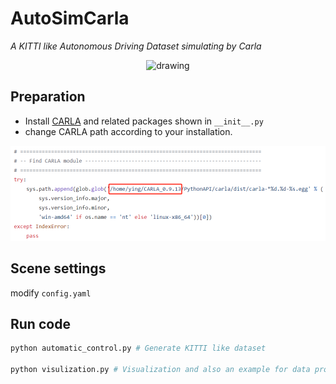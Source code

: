 # AutoSimCarla

*A KITTI like Autonomous Driving Dataset simulating by Carla*

<p align='center'>
    <img src="/examples/example.gif" alt="drawing" width="800"/>
</p>

## Preparation

- Install [CARLA](https://carla.readthedocs.io/en/latest/start_quickstart/#carla-installation) and related packages shown in `__init__.py`
- change CARLA path according to your installation.

![](examples/carla_path.png)



## Scene settings

modify `config.yaml`



## Run code

```bash
python automatic_control.py # Generate KITTI like dataset

python visulization.py # Visualization and also an example for data processing
```

